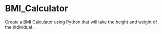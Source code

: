 # BMI_Calculator
Create a BMI Calculator using Python that will take the height and weight of the individual .
